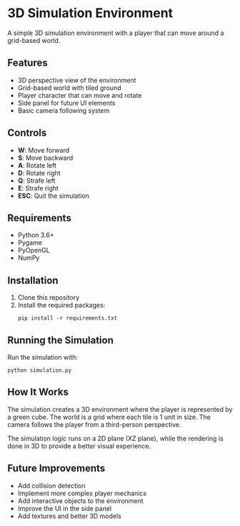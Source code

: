 # 3D Simulation Environment

A simple 3D simulation environment with a player that can move around a grid-based world.

## Features

- 3D perspective view of the environment
- Grid-based world with tiled ground
- Player character that can move and rotate
- Side panel for future UI elements
- Basic camera following system

## Controls

- **W**: Move forward
- **S**: Move backward
- **A**: Rotate left
- **D**: Rotate right
- **Q**: Strafe left
- **E**: Strafe right
- **ESC**: Quit the simulation

## Requirements

- Python 3.6+
- Pygame
- PyOpenGL
- NumPy

## Installation

1. Clone this repository
2. Install the required packages:
   ```
   pip install -r requirements.txt
   ```

## Running the Simulation

Run the simulation with:
```
python simulation.py
```

## How It Works

The simulation creates a 3D environment where the player is represented by a green cube. The world is a grid where each tile is 1 unit in size. The camera follows the player from a third-person perspective.

The simulation logic runs on a 2D plane (XZ plane), while the rendering is done in 3D to provide a better visual experience.

## Future Improvements

- Add collision detection
- Implement more complex player mechanics
- Add interactive objects to the environment
- Improve the UI in the side panel
- Add textures and better 3D models
